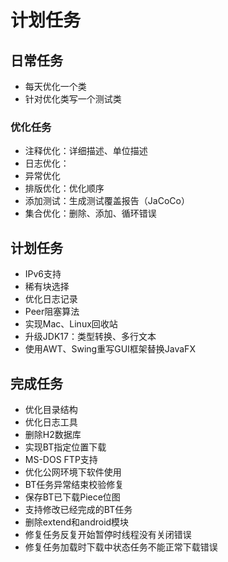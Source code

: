 # 计划任务

## 日常任务

* 每天优化一个类
* 针对优化类写一个测试类

### 优化任务

* 注释优化：详细描述、单位描述
* 日志优化：
* 异常优化
* 排版优化：优化顺序
* 添加测试：生成测试覆盖报告（JaCoCo）
* 集合优化：删除、添加、循环错误

## 计划任务

* IPv6支持
* 稀有块选择
* 优化日志记录
* Peer阻塞算法
* 实现Mac、Linux回收站
* 升级JDK17：类型转换、多行文本
* 使用AWT、Swing重写GUI框架替换JavaFX

## 完成任务

* 优化目录结构
* 优化日志工具
* 删除H2数据库
* 实现BT指定位置下载
* MS-DOS FTP支持
* 优化公网环境下软件使用
* BT任务异常结束校验修复
* 保存BT已下载Piece位图
* 支持修改已经完成的BT任务
* 删除extend和android模块
* 修复任务反复开始暂停时线程没有关闭错误
* 修复任务加载时下载中状态任务不能正常下载错误
